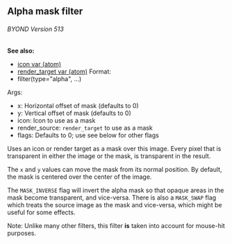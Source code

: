 ## Alpha mask filter 
###### BYOND Version 513
**See also:**
+   [icon var (atom)](/ref/atom/var/icon.md) 
+   [render_target var (atom)](/ref/atom/var/render_target.md) <!-- -->
Format:
+   filter(type=\"alpha\", \...)
<!-- -->
Args:
+   x: Horizontal offset of mask (defaults to 0)
+   y: Vertical offset of mask (defaults to 0)
+   icon: Icon to use as a mask
+   render_source: `render_target` to use as a mask
+   flags: Defaults to 0; use see below for other flags


Uses an icon or render target as a mask over this image. Every
pixel that is transparent in either the image or the mask, is
transparent in the result. 

The `x` and `y` values can move the
mask from its normal position. By default, the mask is centered over the
center of the image. 

The `MASK_INVERSE` flag will invert the
alpha mask so that opaque areas in the mask become transparent, and
vice-versa. There is also a `MASK_SWAP` flag which treats the source
image as the mask and vice-versa, which might be useful for some
effects. 

Note: Unlike many other filters, this filter **is**
taken into account for mouse-hit purposes.